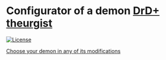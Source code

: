 # Configurator of a demon [DrD+ theurgist](https://theurg.drdplus.info)

[![License](https://poser.pugx.org/drd-plus/theurgist-configurator/license)](https://packagist.org/packages/drd-plus/theurgist-configurator)

[Choose your demon in any of its modifications](https://demoni.theurg.drdplus.info/)
